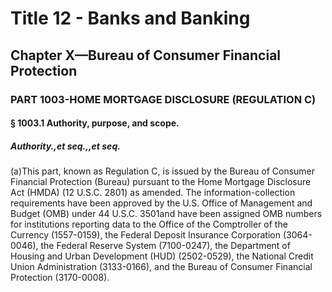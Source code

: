 
# Title 12 - Banks and Banking
## Chapter X—Bureau of Consumer Financial Protection
### PART 1003-HOME MORTGAGE DISCLOSURE (REGULATION C)
#### § 1003.1 Authority, purpose, and scope.
##### Authority.,et seq.,,et seq.

(a)This part, known as Regulation C, is issued by the Bureau of Consumer Financial Protection (Bureau) pursuant to the Home Mortgage Disclosure Act (HMDA) (12 U.S.C. 2801) as amended. The information-collection requirements have been approved by the U.S. Office of Management and Budget (OMB) under 44 U.S.C. 3501and have been assigned OMB numbers for institutions reporting data to the Office of the Comptroller of the Currency (1557-0159), the Federal Deposit Insurance Corporation (3064-0046), the Federal Reserve System (7100-0247), the Department of Housing and Urban Development (HUD) (2502-0529), the National Credit Union Administration (3133-0166), and the Bureau of Consumer Financial Protection (3170-0008).
